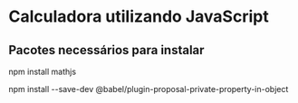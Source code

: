 # Calculadora utilizando JavaScript

## Pacotes necessários para instalar

npm install mathjs

npm install --save-dev @babel/plugin-proposal-private-property-in-object



